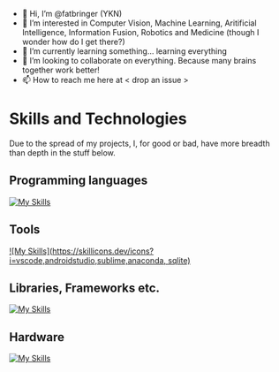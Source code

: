 - 👋 Hi, I’m @fatbringer (YKN)
- 👀 I’m interested in Computer Vision, Machine Learning, Aritificial Intelligence, Information Fusion, Robotics and Medicine (though I wonder how do I get there?)
- 🌱 I’m currently learning something... learning everything
- 💞️ I’m looking to collaborate on everything. Because many brains together work better!
- 📫 How to reach me here at < drop an issue >

# Skills and Technologies
Due to the spread of my projects, I, for good or bad, have more breadth than depth in the stuff below. 

## Programming languages
[![My Skills](https://skillicons.dev/icons?i=c,cpp,py,java,kotlin)](https://skillicons.dev)

## Tools
[![My Skills](https://skillicons.dev/icons?i=vscode,androidstudio,sublime,anaconda, sqlite)](https://skillicons.dev)

## Libraries, Frameworks etc. 
[![My Skills](https://skillicons.dev/icons?i=pytorch,opencv,ros)](https://skillicons.dev)

## Hardware
[![My Skills](https://skillicons.dev/icons?i=raspberrypi)](https://skillicons.dev)



<!---
fatbringer/fatbringer is a ✨ special ✨ repository because its `README.md` (this file) appears on your GitHub profile.
You can click the Preview link to take a look at your changes.
--->
